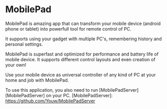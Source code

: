 # MobilePad
MobilePad is amazing app that can transform your mobile device (android phone or tablet) into powerfull tool for remote control of PC.

It supports using your gadget with multiple PC's, remembering history and personal settings.

MobilePad is superfast and optimized for performance and battery life of mobile device. It supports different control layouts and even creation of your own!

Use your mobile device as universal controller of any kind of PC at your home and job with MobilePad.

To use this application, you also need to run [MobilePadServer] [MobilePadServer] on your PC.
 [MobilePadServer]: <https://github.com/Youw/MobilePadServer>
